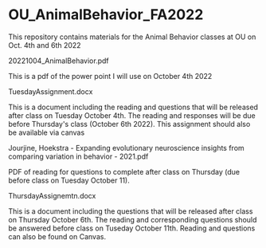 # OU_AnimalBehavior_FA2022
This repository contains materials for the Animal Behavior classes at OU on Oct. 4th and 6th 2022

20221004_AnimalBehavior.pdf

This is a pdf of the power point I will use on October 4th 2022

TuesdayAssignment.docx

This is a document including the reading and questions that will be released after class on Tuesday October 4th. The reading and responses will be due before Thursday's
class (October 6th 2022). This assignment should also be available via canvas

Jourjine, Hoekstra - Expanding evolutionary neuroscience insights from comparing variation in behavior - 2021.pdf

PDF of reading for questions to complete after class on Thursday (due before class on Tuesday October 11). 

ThursdayAssignemtn.docx

This is a document including the questions that will be released after class on Thursday October 6th. The reading and corresponding questions should be answered before 
class on Tuseday October 11th. Reading and questions can also be found on Canvas. 
